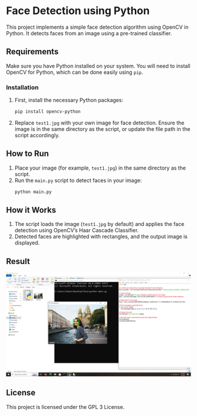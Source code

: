 # Face Detection using Python

This project implements a simple face detection algorithm using OpenCV in Python. It detects faces from an image using a pre-trained classifier. 

## Requirements

Make sure you have Python installed on your system. You will need to install OpenCV for Python, which can be done easily using `pip`.

### Installation

1. First, install the necessary Python packages:
    ```bash
    pip install opencv-python
    ```

2. Replace `test1.jpg` with your own image for face detection. Ensure the image is in the same directory as the script, or update the file path in the script accordingly.

## How to Run

1. Place your image (for example, `test1.jpg`) in the same directory as the script.
2. Run the `main.py` script to detect faces in your image:
    ```bash
    python main.py
    ```

## How it Works

1. The script loads the image (`test1.jpg` by default) and applies the face detection using OpenCV’s Haar Cascade Classifier.
2. Detected faces are highlighted with rectangles, and the output image is displayed.


## Result
![Test Results on a Smaple Image](https://github.com/shaun2006/Face-Detection/blob/main/sample.png)

## License

This project is licensed under the GPL 3 License.
